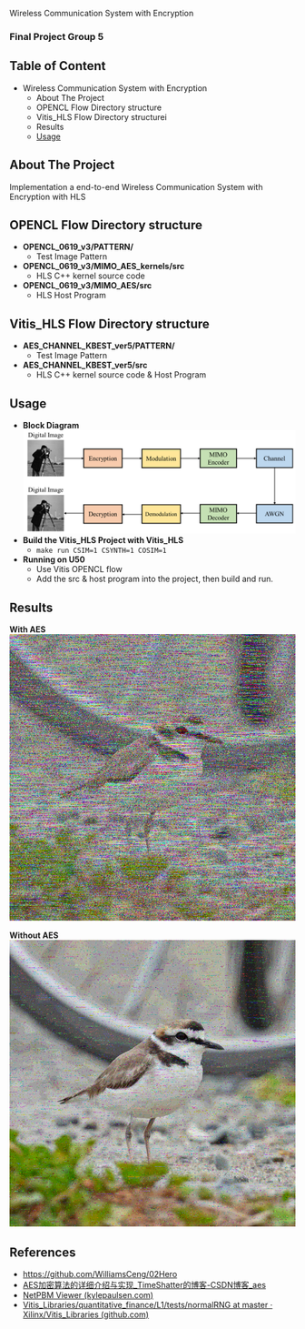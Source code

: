 Wireless Communication System with Encryption

### Final Project Group 5

## Table of Content

- Wireless Communication System with Encryption
  - About The Project
  - OPENCL Flow Directory structure
  - Vitis_HLS Flow Directory structurei
  - Results
  - [Usage](#Usage)



## About The Project

Implementation a end-to-end Wireless Communication System with Encryption with HLS

## OPENCL Flow Directory structure
* **OPENCL_0619_v3/PATTERN/**
  * Test Image Pattern
* **OPENCL_0619_v3/MIMO_AES_kernels/src**
  * HLS C++ kernel source code
* **OPENCL_0619_v3/MIMO_AES/src**
  * HLS Host Program

## Vitis_HLS Flow Directory structure
* **AES_CHANNEL_KBEST_ver5/PATTERN/**
  * Test Image Pattern
* **AES_CHANNEL_KBEST_ver5/src**
  * HLS C++ kernel source code & Host Program
## Usage 
* **Block Diagram**
  ![image](./bd.png)
* **Build the Vitis_HLS Project with Vitis_HLS**
  * `make run CSIM=1 CSYNTH=1 COSIM=1`
* **Running on U50**
  * Use Vitis OPENCL flow
  * Add the src & host program into the project, then build and run.

## Results

**With AES**
![image](./JPG_Result/AES/pic0_SNR6.jpg)


**Without AES**
![image](./JPG_Result/noAES/pic0/jpg/pic0_SNR6.jpg)

## References

* https://github.com/WilliamsCeng/02Hero
* [AES加密算法的详细介绍与实现_TimeShatter的博客-CSDN博客_aes](https://blog.csdn.net/qq_28205153/article/details/55798628)
* [NetPBM Viewer (kylepaulsen.com)](https://www.kylepaulsen.com/stuff/NetpbmViewer/)
* [Vitis_Libraries/quantitative_finance/L1/tests/normalRNG at master · Xilinx/Vitis_Libraries (github.com)](https://github.com/Xilinx/Vitis_Libraries/tree/master/quantitative_finance/L1/tests/normalRNG)
